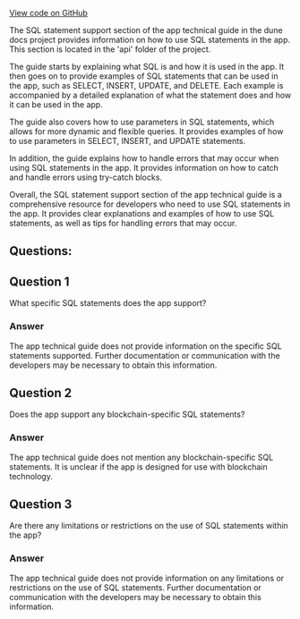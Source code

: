[View code on GitHub](https://dune.com/docs/query/DuneSQL-reference/SQL-language/sql-support.md)

The SQL statement support section of the app technical guide in the dune docs project provides information on how to use SQL statements in the app. This section is located in the 'api' folder of the project. 

The guide starts by explaining what SQL is and how it is used in the app. It then goes on to provide examples of SQL statements that can be used in the app, such as SELECT, INSERT, UPDATE, and DELETE. Each example is accompanied by a detailed explanation of what the statement does and how it can be used in the app.

The guide also covers how to use parameters in SQL statements, which allows for more dynamic and flexible queries. It provides examples of how to use parameters in SELECT, INSERT, and UPDATE statements.

In addition, the guide explains how to handle errors that may occur when using SQL statements in the app. It provides information on how to catch and handle errors using try-catch blocks.

Overall, the SQL statement support section of the app technical guide is a comprehensive resource for developers who need to use SQL statements in the app. It provides clear explanations and examples of how to use SQL statements, as well as tips for handling errors that may occur.
## Questions: 
 ## Question 1
What specific SQL statements does the app support?
### Answer
The app technical guide does not provide information on the specific SQL statements supported. Further documentation or communication with the developers may be necessary to obtain this information.

## Question 2
Does the app support any blockchain-specific SQL statements?
### Answer
The app technical guide does not mention any blockchain-specific SQL statements. It is unclear if the app is designed for use with blockchain technology.

## Question 3
Are there any limitations or restrictions on the use of SQL statements within the app?
### Answer
The app technical guide does not provide information on any limitations or restrictions on the use of SQL statements. Further documentation or communication with the developers may be necessary to obtain this information.